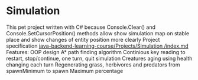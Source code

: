 # Simulation
 This pet project written with C# because Console.Clear() and Console.SetCursorPosition() methods allow
 show simulation map on stable place and show changes of entity position more clearly
 Project specification [java-backend-learning-course/Projects/Simulation
/index.md](https://github.com/zhukovsd/java-backend-learning-course/blob/main/Projects/Simulation/index.md)
Features:
 OOP design
 A* path finding algorithm
 Continious key reading to restart, stop/continue, one turn, quit simulation
 Creatures aging using health changing each turn
 Regenerating grass, herbivores and predators from spawnMinimum to spawn Maximum percentage
